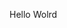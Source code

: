 Hello Wolrd





























































































































































































































































































































































































































































































































































































































































































































































































































































































































































































































































































































































































































































































































































































































































































































































































































































































































































































































































































































































































































































